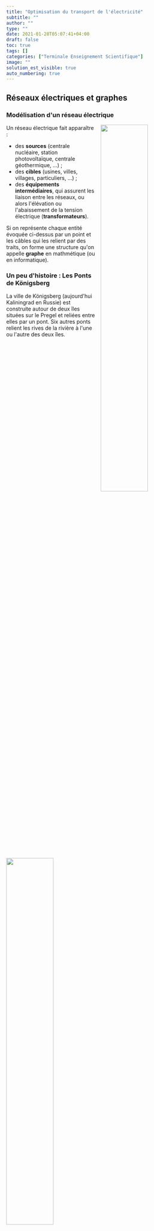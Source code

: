 ```yaml
---
title: "Optimisation du transport de l'électricité"
subtitle: ""
author: ""
type: ""
date: 2021-01-28T05:07:41+04:00
draft: false
toc: true
tags: []
categories: ["Terminale Enseignement Scientifique"]
image: ""
solution_est_visible: true
auto_numbering: true
---
```


## Réseaux électriques et graphes

### Modélisation d'un réseau électrique

<img src="/terminales-es/chap-7/chap-7-2/chap-7-2-1.png" alt="" width="50%" style="float: right; padding-left: 15px;" />

Un réseau électrique fait apparaître :

- des **sources** (centrale nucléaire, station photovoltaïque, centrale géothermique, ...) ;
- des **cibles** (usines, villes, villages, particuliers, ...) ;
- des **équipements intermédiaires**, qui assurent les liaison entre les réseaux, ou alors l'élévation ou l'abaissement de la tension électrique (**transformateurs**).

Si on représente chaque entité évoquée ci-dessus par un point et les câbles qui les relient par des traits, on forme une structure qu'on appelle **graphe** en mathmétique (ou en informatique).

### Un peu d'histoire : Les Ponts de Königsberg

La ville de Königsberg (aujourd'hui Kaliningrad en Russie) est construite autour de deux îles situées sur le Pregel et reliées entre elles par un pont. Six autres ponts relient les rives de la rivière à l'une ou l'autre des deux îles.
<img src="/terminales-es/chap-7/chap-7-2/chap-7-2-3.png" alt="" width="50%" />

> Existe-t-il une promenade dans les rues de Königsberg permettant, à partir d'un point de départ au choix, de *passer une et une seule fois par chaque pont*, et de *revenir à son point de départ*, étant entendu qu'on ne peut traverser le Pregel qu'en passant sur les ponts ?

{{% solution "Réponse (intuitive)" %}}
Non. Si une telle promenade existait, chaque quartier devrait être relié à un nombre pair de ponts : un premier pour arriver dans le quartier, un second pour quitter le quartier.
{{% /solution %}}

> Existe-t-il une promenade dans les rues de Königsberg permettant, à partir d'un point de départ au choix, de *passer une et une seule fois par chaque pont* ?
{{% solution "Réponse (intuitive)" %}}
Non. Si une telle promenade existait, les quartiers, à l'exception des quartiers de départ et d'arrivée, devraient être reliés à un nombre pair de ponts : un premier pour arriver dans le quartier, un second pour quitter le quartier.
{{% /solution %}}

**Comment Euler a-t-il résolu le problème en 1735 ?**\
Il a représenté les quartiers par des nœuds et les ponts par des arêtes et cherché si un parcours passant par toutes les arêtes une et une seule fois existait.
<img src="/terminales-es/chap-7/chap-7-2/chap-7-2-4.png" alt="" width="50%" />

### Qu'est-ce qu'un graphe ?

{{% note tip %}}

#### Graphe

- Un **graphe non orienté** est constitué d’un ensemble de points, appelés **nœuds**, et d’un ensemble de **couples de nœuds distincts** appelés **arêtes**.

- Un **graphe orienté** est constitué d’un ensemble de points, appelés **nœuds**, et d’un ensemble de **couples de nœuds distincts** appelés **arcs**. *Les arcs sont alors représentés par des flèches*.

- Un graphe, orienté ou non peut être **pondéré par des valeurs numériques** affectées à ses arêtes ou à ses arcs.

- On appelle parcours dans un graphe un chemin qui relie deux nœuds.
{{% /note %}}

Dans le cas d’un graphe pondéré, la valeur numérique associée à une arête (poids) peut être la distance entre ses deux extrémités ou le coût pour aller de l’une à l’autre.

De nombreux problèmes d’optimisation sur les graphes ont été étudiés, l’un des plus connus étant celui du {{< remote "voyageur de commerce" "https://fr.wikipedia.org/wiki/Problème_du_voyageur_de_commerce" >}} : *« Étant donné une liste de villes, et des distances entre toutes les paires de villes, déterminer un plus court chemin qui visite chaque ville une et une seule fois et qui termine dans la ville de départ. »*\
Ce problème est encore un domaine actif de recherche et il existe seulement des algorithmes imparfaits qui ne trouvent pas toujours le meilleur chemin.

#### Exemples de modélisations de situations par des graphes

- Routage de l'information sur internet ;
- Relations entre personnes dans les réseaux sociaux ;
- Réseau autoroutier ;
- Réseau ferré ;
- ...

{{% note exercise %}}
Pour chacun des graphes ci-dessous, indiquer le nombre de nœuds, d'arêtes (ou d'arcs), s'il est orienté ou pas, s'il est pondéré ou pas.
<img src="/terminales-es/chap-7/chap-7-2/chap-7-2-2.png" alt="" width="60%" />
{{% /note %}}
{{% solution "Réponses" %}}
a) Graphe non orienté constitué de 4 nœuds et de 5 arêtes.
b) Graphe non orienté constitué de 4 nœuds et de 7 arêtes (graphe du problème des {{< remote "7 ponts de Königsberg" "https://fr.wikipedia.org/wiki/Problème_des_sept_ponts_de_Königsberg" >}}).
c) Graphe orienté constitué de 4 nœuds et 6 arcs.
d) Graphe orienté et pondéré constitué de 4 nœuds et 5 arcs.
{{% /solution %}}

### Modélisation d'un réseau électrique

{{% note tip %}}

#### La répartition des courants électriques dans un réseau doit satisfaire plusieurs contraintes

- L’intensité du courant électrique qui quitte une source ne peut pas dépasser sa capacité de production ;
- L’intensité totale du courant électrique qui entre dans chaque nœud doit être égale à l’intensité du courant électrique qui en sort (c’est la **loi des nœuds**) ;
- L’intensité du courant électrique qui arrive au niveau de chaque cible est fixée par ses besoins en énergie électrique.
{{% /note %}}

{{% note tip %}}

#### Modélisation d'un réseau électrique

Un **réseau électrique** peut être modélisé par un **graphe pondéré et orienté**. Les sommets du graphe représentent les sources, les cibles et un certain nombre de nœuds intermédiaires. Les arcs du graphe représentent les lignes électriques, elles **sont pondérées par l’intensité du courant électrique** dans le câble et orientées par le sens du courant (des sources vers les cibles).
{{% /note %}}

{{% note warning %}}
Le problème d'optimisation du transport du courant électrique est donc un **problème d'optimisation sous contrainte**.
{{% /note %}}

{{% note exercise %}}

#### Application

{{< remote "Livre Scolaire" "https://www.lelivrescolaire.fr/page/10663400?docId=2e7BWRI03T0y579PXQ9RS" >}}

Une île comporte quatre villes. Pour répondre aux besoins énergétiques de ces quatre villes, un champ éolien, une centrale marémotrice et une centrale thermique ont été construits.

La répartition du courant se fait par l’intermédiaire de deux postes de distribution reliés entre eux. La centrale marémotrice et le champ éolien sont chacun reliés à un poste différent. La centrale thermique est reliée au même poste que le champ éolien. Deux villes sont connectées à un poste et les deux autres villes à l’autre.

**Travail :** Construire le graphe modélisant le réseau électrique. En particulier, identifier les différents sommets du graphe, les différents arcs du graphe et le sens des arcs.
{{% /note %}}

{{% solution "Réponse" %}}
<img src="/terminales-es/chap-7/chap-7-2/chap-7-2-5.png" alt="" width="80%" />

- Les quatre villes, les deux postes de distribution, le champ éolien, la centrale thermique et la centrale marémotrice constituent les sommets du graphe.
- La ville 1 et la ville 2 sont reliées au poste de distribution 1 par un arc orienté vers la ville (le poste distribue l’électricité).
- La ville 3 et la ville 4 sont reliées au poste de distribution 2 par un arc orienté vers la ville (le poste distribue l’électricité).
- Le champ éolien et la centrale thermique sont reliés au poste de distribution 1 par un arc orienté vers le poste (les centrales distribuent l’électricité vers le poste).
- La centrale marémotrice est reliée au poste de distribution 2 par un arc orienté vers le poste (la centrale distribue l’électricité vers le poste).
- Les postes de distribution sont reliés par un arc non orienté, afin d’assurer le transport de l'électricité vers les 4 villes à partir des 3 centrales de production de l’électricité.
{{% /solution %}}

## Minimiser les pertes pour la distribution d'énergie

{{% note exercise %}}
Deux villes de moyenne montagne sont connectées à l’ensemble du réseau, mais l’électricité provient essentiellement de deux sources : une centrale hydroélectrique et une petite centrale à charbon.
Avant d’arriver aux villes, l’électricité passe par un poste électrique qui répartit le courant électrique en fonction des besoins.

On cherche ici à déterminer l’intensité du courant dans toutes les branches du réseau avec le minimum de perte d’énergie lors du transport de l’électricité.
{{% /note %}}

1. Construire le graphe modélisant le réseau électrique.
{{% solution "Réponse" %}}
<img src="/terminales-es/chap-7/chap-7-2/chap-7-2-6.png" alt="" width="80%" />
{{% /solution %}}

- La tension au sein du réseau étudié est de $\pu{20 kV}$.
- La longueur des lignes reliant la centrale hydroélectrique au poste électrique est deux fois plus grande que celle reliant la centrale à charbon au poste électrique. La résistance est donc aussi deux fois plus grande. La résistance des autres branches est négligée.
- La ville 1 a besoin d’une puissance électrique moyenne de $\pu{4,0 MW}$.
- La ville 2 a besoin d’une puissance électrique moyenne de $\pu{1,0 MW}$.
- La valeur de la résistance des lignes reliant la centrale à charbon au poste de distribution est arbitrairement prise comme valant $\pu{1 \Omega}$.

2. Compléter le graphe avec les informations ci-dessus.
{{% solution "Réponse" %}}
<img src="/terminales-es/chap-7/chap-7-2/chap-7-2-7.png" alt="" width="90%" />
{{% /solution %}}

3. Déterminer la valeur des intensité $I\_1$ et $I\_2$ des courants qui arrivent dans les villes 1 et 2.\
**Aide.** Utiliser les deux informations que l'on possède pour chacune des villes.
{{% solution "Réponse" %}}
$P = UI$, donc $I = \dfrac{P}{U}$.

- $I\_1 = \dfrac{\pu{4,0e6 W}}{\pu{2,0e4 V}}=\pu{2,0e2 A}$.
- $I\_2 = \dfrac{\pu{1,0e6 W}}{\pu{2,0e4 V}}=\pu{5,0e1 A}$.
{{% /solution %}}

4. Écrire la loi des nœuds au niveau du poste de distribution.\
On note $I\_C$ et $I\_H$ les intensités des courants électriques qui quittent les centrales à charbon et hydroélectrique.
{{% solution "Réponse" %}}
$I\_C + I\_H = I\_1 + I\_2 $
{{% /solution %}}

5. Écrire l'expression de la puissance joule totale dissipée, en fonction de la seule variable $I\_C$.
{{% solution "Réponse" %}}

- $P\_T = P\_C + P\_H = R\_C \\, I\_C^2 + R\_H \\, I\_H^2$.
- Comme $I\_H = I\_1 + I\_2 - I\_C = A - I\_C$ avec $A = I\_1 + I\_2 = \pu{2e2 A} + \pu{5e1 A} = \pu{2,5e2 A}$, $$P\_T = R\_C \\, I\_C^2 + R\_H \\, (A - I\_C)^2$$
{{% /solution %}}

6. Que faut-il faire pour minimiser l'énergie perdue lors du transport de l'électricité ?
{{% solution "Réponse" %}}
Le minimumn de l'énergie perdue lors du transport correspond à la minimisation de la fonction $P\_T(I\_C)$.
{{% /solution %}}

7. Compléter le code Python à {{< remote "cette adresse" "https://repl.it/@dlatreyte/Minimisation-Puissance-Joule-Eleves" >}} afin de tracer la fonction $P\_T(I\_C)$. En déduire la valeur de $I\_C$ qui minimise l'énergie perdue.
{{% solution "Réponse" %}}
{{< remote "Code corrigé" "https://repl.it/@dlatreyte/Minimisation-Puissance-Joule" >}}
<img src="/terminales-es/chap-7/chap-7-2/chap-7-2-8.png" alt="" width="90%" />
La puissance dissipée est minimale pour $I\_C = \pu{165 A}$.
{{% /solution %}}
